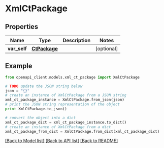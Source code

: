 # XmlCtPackage


## Properties
Name | Type | Description | Notes
------------ | ------------- | ------------- | -------------
**var_self** | [**CtPackage**](CtPackage.md) |  | [optional] 

## Example

```python
from openapi_client.models.xml_ct_package import XmlCtPackage

# TODO update the JSON string below
json = "{}"
# create an instance of XmlCtPackage from a JSON string
xml_ct_package_instance = XmlCtPackage.from_json(json)
# print the JSON string representation of the object
print XmlCtPackage.to_json()

# convert the object into a dict
xml_ct_package_dict = xml_ct_package_instance.to_dict()
# create an instance of XmlCtPackage from a dict
xml_ct_package_from_dict = XmlCtPackage.from_dict(xml_ct_package_dict)
```
[[Back to Model list]](../README.md#documentation-for-models) [[Back to API list]](../README.md#documentation-for-api-endpoints) [[Back to README]](../README.md)


